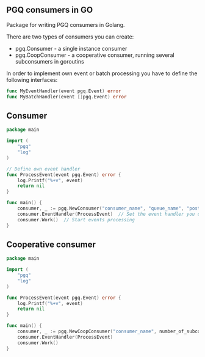 ## PGQ consumers in GO

Package for writing PGQ consumers in Golang.

There are two types of consumers you can create:

- pgq.Consumer - a single instance consumer
- pgq.CoopConsumer - a cooperative consumer, running several subconsumers in goroutins

In order to implement own event or batch processing you have to define the following interfaces:

```go
func MyEventHandler(event pgq.Event) error
func MyBatchHandler(event []pgq.Event) error
```

## Consumer


```go
package main

import (
    "pgq"
    "log"
)

// Define own event handler
func ProcessEvent(event pgq.Event) error {
    log.Printf("%+v", event)
    return nil
}

func main() {
    consumer, _ := pgq.NewConsumer("consumer_name", "queue_name", "postgresql connect string")  // Create consumer
    consumer.EventHandler(ProcessEvent)  // Set the event handler you defined before
    consumer.Work()  // Start events processing
}
```


## Cooperative consumer


```go
package main

import (
    "pgq"
    "log"
)

func ProcessEvent(event pgq.Event) error {
    log.Printf("%+v", event)
    return nil
}

func main() {
    consumer, _ := pgq.NewCoopConsumer("consumer_name", number_of_subconsumers, "queue_name", "postgresql connect string")
    consumer.EventHandler(ProcessEvent)
    consumer.Work()
}
```
